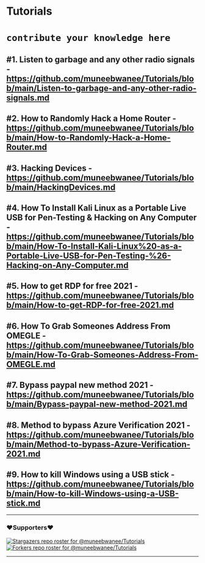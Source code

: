 # Tutorials
# `contribute your knowledge here`

## #1. Listen to garbage and any other radio signals - https://github.com/muneebwanee/Tutorials/blob/main/Listen-to-garbage-and-any-other-radio-signals.md   

## #2. How to Randomly Hack a Home Router - https://github.com/muneebwanee/Tutorials/blob/main/How-to-Randomly-Hack-a-Home-Router.md

## #3. Hacking Devices - https://github.com/muneebwanee/Tutorials/blob/main/HackingDevices.md

## #4. How To Install Kali Linux as a Portable Live USB for Pen-Testing & Hacking on Any Computer - https://github.com/muneebwanee/Tutorials/blob/main/How-To-Install-Kali-Linux%20-as-a-Portable-Live-USB-for-Pen-Testing-%26-Hacking-on-Any-Computer.md

## #5. How to get RDP for free 2021 - https://github.com/muneebwanee/Tutorials/blob/main/How-to-get-RDP-for-free-2021.md

## #6. How To Grab Someones Address From OMEGLE - https://github.com/muneebwanee/Tutorials/blob/main/How-To-Grab-Someones-Address-From-OMEGLE.md

## #7. Bypass paypal new method 2021 - https://github.com/muneebwanee/Tutorials/blob/main/Bypass-paypal-new-method-2021.md

## #8. Method to bypass Azure Verification 2021 - https://github.com/muneebwanee/Tutorials/blob/main/Method-to-bypass-Azure-Verification-2021.md

## #9. How to kill Windows using a USB stick - https://github.com/muneebwanee/Tutorials/blob/main/How-to-kill-Windows-using-a-USB-stick.md
---
### ❤️Supporters❤️
[![Stargazers repo roster for @muneebwanee/Tutorials](https://reporoster.com/stars/muneebwanee/Tutorials)](https://github.com/muneebwanee/Tutorials/stargazers)
[![Forkers repo roster for @muneebwanee/Tutorials](https://reporoster.com/forks/muneebwanee/Tutorials)](https://github.com/muneebwanee/Tutorials/network/members)

---
